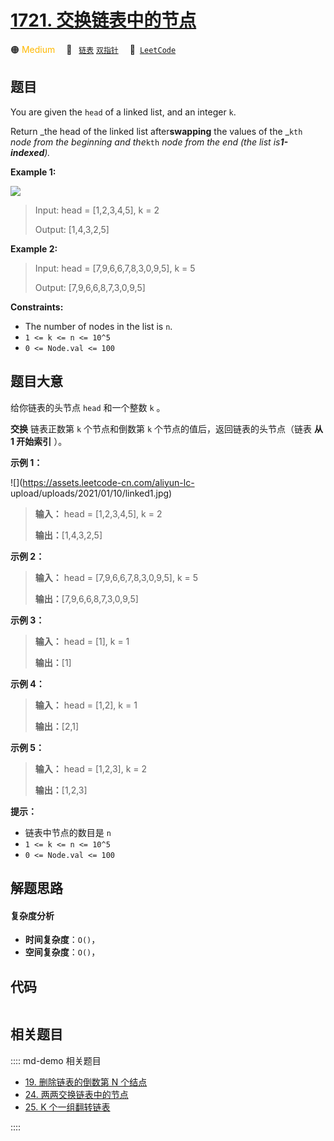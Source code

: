 # [1721. 交换链表中的节点](https://leetcode.com/problems/swapping-nodes-in-a-linked-list)

🟠 <font color=#ffb800>Medium</font>&emsp; 🔖&ensp; [`链表`](/leetcode/outline/tag/linked-list.md) [`双指针`](/leetcode/outline/tag/two-pointers.md)&emsp; 🔗&ensp;[`LeetCode`](https://leetcode.com/problems/swapping-nodes-in-a-linked-list)


## 题目

You are given the `head` of a linked list, and an integer `k`.

Return _the head of the linked list after**swapping** the values of the _`kth`
_node from the beginning and the_`kth` _node from the end (the list
is**1-indexed**)._



**Example 1:**

![](https://assets.leetcode.com/uploads/2020/09/21/linked1.jpg)

> Input: head = [1,2,3,4,5], k = 2
> 
> Output: [1,4,3,2,5]

**Example 2:**

> Input: head = [7,9,6,6,7,8,3,0,9,5], k = 5
> 
> Output: [7,9,6,6,8,7,3,0,9,5]

**Constraints:**

  * The number of nodes in the list is `n`.
  * `1 <= k <= n <= 10^5`
  * `0 <= Node.val <= 100`


## 题目大意

给你链表的头节点 `head` 和一个整数 `k` 。

**交换** 链表正数第 `k` 个节点和倒数第 `k` 个节点的值后，返回链表的头节点（链表 **从 1 开始索引** ）。

**示例 1：**

![](https://assets.leetcode-cn.com/aliyun-lc-
upload/uploads/2021/01/10/linked1.jpg)

> 
> 
> 
> 
> 
> **输入：** head = [1,2,3,4,5], k = 2
> 
> **输出：**[1,4,3,2,5]
> 
> 

**示例 2：**

> 
> 
> 
> 
> 
> **输入：** head = [7,9,6,6,7,8,3,0,9,5], k = 5
> 
> **输出：**[7,9,6,6,8,7,3,0,9,5]
> 
> 

**示例 3：**

> 
> 
> 
> 
> 
> **输入：** head = [1], k = 1
> 
> **输出：**[1]
> 
> 

**示例 4：**

> 
> 
> 
> 
> 
> **输入：** head = [1,2], k = 1
> 
> **输出：**[2,1]
> 
> 

**示例 5：**

> 
> 
> 
> 
> 
> **输入：** head = [1,2,3], k = 2
> 
> **输出：**[1,2,3]
> 
> 

**提示：**

  * 链表中节点的数目是 `n`
  * `1 <= k <= n <= 10^5`
  * `0 <= Node.val <= 100`


## 解题思路

#### 复杂度分析

- **时间复杂度**：`O()`，
- **空间复杂度**：`O()`，

## 代码

```javascript

```

## 相关题目

:::: md-demo 相关题目
- [19. 删除链表的倒数第 N 个结点](./0019.md)
- [24. 两两交换链表中的节点](./0024.md)
- [25. K 个一组翻转链表](./0025.md)

::::
